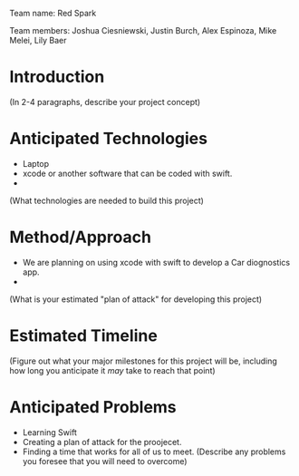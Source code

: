 Team name: Red Spark

Team members: Joshua Ciesniewski, Justin Burch, Alex Espinoza, Mike Melei, Lily Baer

# Introduction

(In 2-4 paragraphs, describe your project concept)

# Anticipated Technologies
* Laptop
* xcode or another software that can be coded with swift.
* 
(What technologies are needed to build this project)

# Method/Approach

* We are planning on using xcode with swift to develop a Car diognostics app.
* 
(What is your estimated "plan of attack" for developing this project)

# Estimated Timeline

(Figure out what your major milestones for this project will be, including how long you anticipate it *may* take to reach that point)

# Anticipated Problems

* Learning Swift
* Creating a plan of attack for the proojecet.
* Finding a time that works for all of us to meet.
(Describe any problems you foresee that you will need to overcome)
